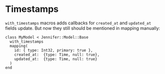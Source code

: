 # Timestamps

`with_timestamps` macros adds callbacks for `created_at` and `updated_at` fields update. But now they still should be mentioned in mapping manually:
```crystal
class MyModel < Jennifer::Model::Base
  with_timestamps
  mapping(
    id: { type: Int32, primary: true },
    created_at:  {type: Time, null: true},
    updated_at:  {type: Time, null: true}
  )
end
```
